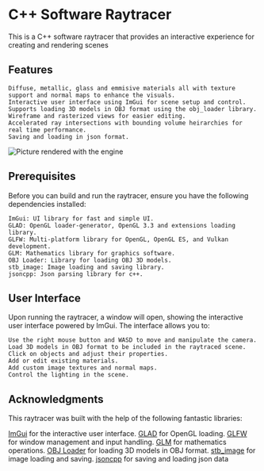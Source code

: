 # C++ Software Raytracer

This is a C++ software raytracer that provides an interactive experience for creating and rendering scenes

## Features

    Diffuse, metallic, glass and emmisive materials all with texture support and normal maps to enhance the visuals.
    Interactive user interface using ImGui for scene setup and control.
    Supports loading 3D models in OBJ format using the obj_loader library.
    Wireframe and rasterized views for easier editing.
    Accelerated ray intersections with bounding volume heirarchies for real time performance.
    Saving and loading in json format.

![Picture rendered with the engine](/myPbrt/images/bg4.png)

## Prerequisites

Before you can build and run the raytracer, ensure you have the following dependencies installed:

    ImGui: UI library for fast and simple UI.
    GLAD: OpenGL loader-generator, OpenGL 3.3 and extensions loading library.
    GLFW: Multi-platform library for OpenGL, OpenGL ES, and Vulkan development.
    GLM: Mathematics library for graphics software.
    OBJ Loader: Library for loading OBJ 3D models.
    stb_image: Image loading and saving library.
    jsoncpp: Json parsing library for c++.

## User Interface

Upon running the raytracer, a window will open, showing the interactive user interface powered by ImGui. The interface allows you to:

    Use the right mouse button and WASD to move and manipulate the camera.
    Load 3D models in OBJ format to be included in the raytraced scene.
    Click on objects and adjust their properties.
    Add or edit existing materials.
    Add custom image textures and normal maps.
    Control the lighting in the scene.

## Acknowledgments

This raytracer was built with the help of the following fantastic libraries:

[ImGui](https://github.com/ocornut/imgui) for the interactive user interface.
[GLAD](https://glad.dav1d.de/) for OpenGL loading.
[GLFW](https://www.glfw.org/) for window management and input handling.
[GLM](https://github.com/g-truc/glm) for mathematics operations.
[OBJ Loader](https://github.com/Bly7/OBJ-Loader) for loading 3D models in OBJ format.
[stb_image](https://github.com/nothings/stb) for image loading and saving.
[jsoncpp](https://github.com/open-source-parsers/jsoncpp) for saving and loading json data
